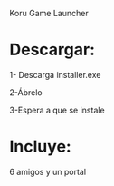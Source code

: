 Koru Game Launcher
# Descargar:

1- Descarga installer.exe

2-Ábrelo

3-Espera a que se instale
# Incluye:
6 amigos y un portal

